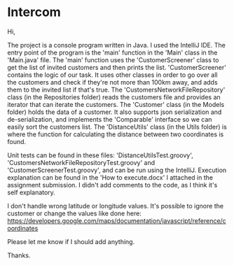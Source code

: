 # Intercom
Hi,

The project is a console program written in Java. I used the IntelliJ IDE.
The entry point of the program is the 'main' function in the 'Main' class in the 'Main.java' file.
The 'main' function uses the 'CustomerScreener' class to get the list of invited customers and then prints the list.
'CustomerScreener' contains the logic of our task. It uses other classes in order to go over all the customers and check if they're not more than 100km away, and adds them to the invited list if that's true.
The 'CustomersNetworkFileRepository' class (in the Repositories folder) reads the customers file and provides an iterator that can iterate the customers.
The 'Customer' class (in the Models folder) holds the data of a customer. It also supports json serialization and de-serialization, and implements the 'Comparable' interface so we can easily sort the customers list.
The 'DistanceUtils' class (in the Utils folder) is where the function for calculating the distance between two coordinates is found.

Unit tests can be found in these files: 'DistanceUtilsTest.groovy', 'CustomersNetworkFileRepositoryTest.groovy' and 'CustomerScreenerTest.groovy', and can be run using the IntelliJ.
Execution explanation can be found in the 'How to execute.docx' I attached in the assignment submission.
I didn't add comments to the code, as I think it's self explanatory.

I don't handle wrong latitude or longitude values. It's possible to ignore the customer or change the values like done here:
https://developers.google.com/maps/documentation/javascript/reference/coordinates

Please let me know if I should add anything.

Thanks.

